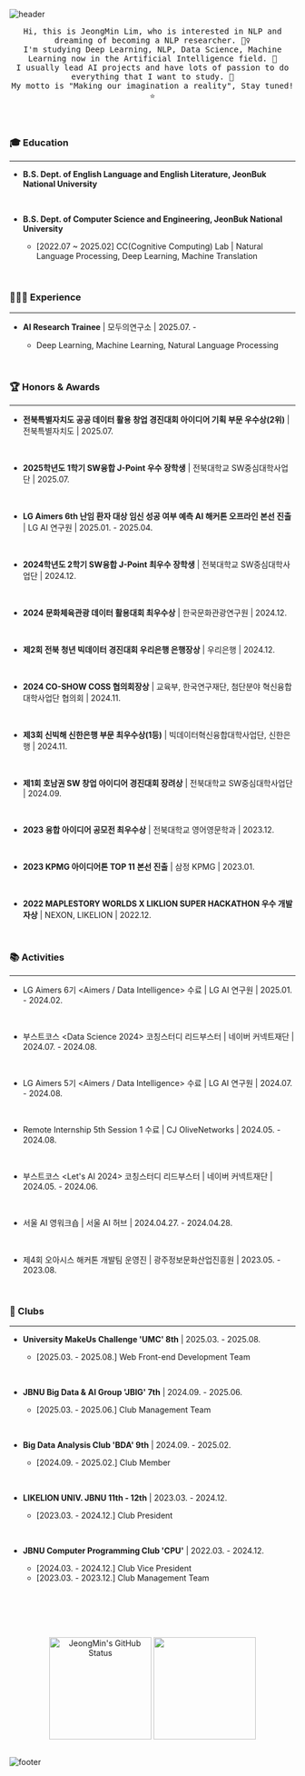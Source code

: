   
![header](https://capsule-render.vercel.app/api?type=waving&color=588beb&text=JEONGMIN&height=200&fontSize=90&fontColor=ffffff)

<p align="center">
  <samp> Hi, this is JeongMin Lim, who is interested in NLP and dreaming of becoming a NLP researcher. 🙋‍♀️ 
  </samp>
<br/>
  <samp> I'm studying Deep Learning, NLP, Data Science, Machine Learning now in the Artificial Intelligence field. 🤖
  </samp>
<br/>
  <samp> I usually lead AI projects and have lots of passion to do everything that I want to study. 🎇
  </samp>
<br/>
  <samp> My motto is "Making our imagination a reality", Stay tuned! ⭐
  </samp>
<br/>
<br/>  
<br/>  
<p align="left">

### 🎓 Education
---
- **B.S. Dept. of English Language and English Literature, JeonBuk National University**
  
<br/>

- **B.S. Dept. of Computer Science and Engineering, JeonBuk National University**
  
  - [2022.07 ~ 2025.02] CC(Cognitive Computing) Lab | Natural Language Processing, Deep Learning, Machine Translation
<br/>


### 👩🏻‍💻 Experience
---
- **AI Research Trainee** | 모두의연구소 | 2025.07. -

  - Deep Learning, Machine Learning, Natural Language Processing
<br/>


### 🏆 Honors & Awards
---
- **전북특별자치도 공공 데이터 활용 창업 경진대회 아이디어 기획 부문 우수상(2위)** | 전북특별자치도 | 2025.07.
<br/>

- **2025학년도 1학기 SW융합 J-Point 우수 장학생** | 전북대학교 SW중심대학사업단 | 2025.07.
<br/>

- **LG Aimers 6th 난임 환자 대상 임신 성공 여부 예측 AI 해커톤 오프라인 본선 진출** | LG AI 연구원 | 2025.01. - 2025.04.
<br/>

- **2024학년도 2학기 SW융합 J-Point 최우수 장학생** | 전북대학교 SW중심대학사업단 | 2024.12.
<br/>

- **2024 문화체육관광 데이터 활용대회 최우수상** | 한국문화관광연구원 | 2024.12.
<br/>

- **제2회 전북 청년 빅데이터 경진대회 우리은행 은행장상** | 우리은행 | 2024.12.
<br/>

- **2024 CO-SHOW COSS 협의회장상** | 교육부, 한국연구재단, 첨단분야 혁신융합대학사업단 협의회 | 2024.11.
<br/>

- **제3회 신빅해 신한은행 부문 최우수상(1등)** | 빅데이터혁신융합대학사업단, 신한은행 | 2024.11.
<br/>

- **제1회 호남권 SW 창업 아이디어 경진대회 장려상** | 전북대학교 SW중심대학사업단 | 2024.09.
<br/>

- **2023 융합 아이디어 공모전 최우수상** | 전북대학교 영어영문학과 | 2023.12.
<br/>

- **2023 KPMG 아이디어톤 TOP 11 본선 진출** | 삼정 KPMG | 2023.01.
<br/>

- **2022 MAPLESTORY WORLDS X LIKLION SUPER HACKATHON 우수 개발자상** | NEXON, LIKELION | 2022.12.
<br/>

### 📚 Activities
---
- LG Aimers 6기 <Aimers / Data Intelligence> 수료 | LG AI 연구원 | 2025.01. - 2024.02.
<br/>

- 부스트코스 <Data Science 2024> 코칭스터디 리드부스터 | 네이버 커넥트재단 | 2024.07. - 2024.08.
<br/>

- LG Aimers 5기 <Aimers / Data Intelligence> 수료 | LG AI 연구원 | 2024.07. - 2024.08.
<br/>

- Remote Internship 5th Session 1 수료 | CJ OliveNetworks | 2024.05. - 2024.08.
<br/>

- 부스트코스 <Let's AI 2024> 코칭스터디 리드부스터 | 네이버 커넥트재단 | 2024.05. - 2024.06.
<br/>

- 서울 AI 영워크숍 | 서울 AI 허브 | 2024.04.27. - 2024.04.28.
<br/>

- 제4회 오아시스 해커톤 개발팀 운영진 | 광주정보문화산업진흥원 | 2023.05. - 2023.08.
<br/>

### 📁 Clubs
---
- **University MakeUs Challenge 'UMC' 8th** | 2025.03. - 2025.08.

  - [2025.03. - 2025.08.] Web Front-end Development Team
<br/>

- **JBNU Big Data & AI Group 'JBIG' 7th** | 2024.09. - 2025.06.
  
  - [2025.03. - 2025.06.] Club Management Team
<br/>

- **Big Data Analysis Club 'BDA' 9th** | 2024.09. - 2025.02.
  
  - [2024.09. - 2025.02.] Club Member
<br/>

- **LIKELION UNIV. JBNU 11th - 12th** | 2023.03. - 2024.12.
  
  - [2023.03. - 2024.12.] Club President
<br/>

- **JBNU Computer Programming Club 'CPU'** | 2022.03. - 2024.12.
  
  - [2024.03. - 2024.12.] Club Vice President
  - [2023.03. - 2023.12.] Club Management Team
<br/>



<br/>
<br/>
<br/>
<p align="center">
  <a href="https://github.com/JeongMinIsBest"><img align="center" style="height:180px" src="https://github-readme-stats.vercel.app/api?username=JeongMinIsBest&show_icons=true&include_all_commits=true&hide_border=true&bg_color=30,CED8F6,588beb&title_color=fff&text_color=fff" alt="JeongMin's GitHub Status" /></a>
  <a href="https://github.com/JeongMinIsBest"><img align="center" style="height:180px" src="https://github-readme-stats.vercel.app/api/top-langs/?username=JeongMinIsBest&layout=compact&hide_border=true&bg_color=30,CED8F6,588beb&title_color=fff&text_color=fff" /></a> </samp>
<br/>  
<br/> 

![footer](https://capsule-render.vercel.app/api?section=footer&type=waving&color=588beb)
